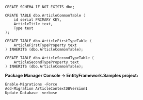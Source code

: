 ```
CREATE SCHEMA IF NOT EXISTS dbo;

CREATE TABLE dbo.ArticleCommonTable (
	id serial PRIMARY KEY,
	ArticleTitle text,
	Type text
);

CREATE TABLE dbo.ArticleFirstTypeTable (   
    ArticleFirstTypeProperty text
) INHERITS (dbo.ArticleCommonTable);

CREATE TABLE dbo.ArticleSecondTypeTable (   
    ArticleSecondTypeProperty text
) INHERITS (dbo.ArticleCommonTable);
```

**Package Manager Console -> EntityFramework.Samples project:**
```
Enable-Migrations -Force
Add-Migration ArticleContextDBVersion1
Update-Database -verbose
```
